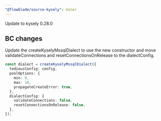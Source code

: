 ```yaml
---
"@flowblade/source-kysely": minor
---
```


Update to kysely 0.28.0

## BC changes

Update the createKyselyMssqlDialect to use the new constructor and
move validateConnections and resetConnectionsOnRelease to the dialectConfig.

```typescript
const dialect = createKyselyMssqlDialect({
  tediousConfig: config,
  poolOptions: {
    min: 0,
    max: 10,
    propagateCreateError: true,
  },
  dialectConfig: {
    validateConnections: false,
    resetConnectionsOnRelease: false,
  },
});

```